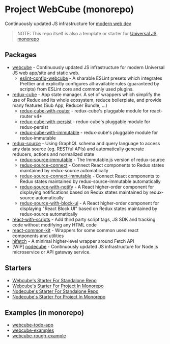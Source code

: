 
# Project WebCube (monorepo)

Continuously updated JS infrastructure for [modern web dev](https://github.com/dexteryy/spellbook-of-modern-webdev)

> NOTE: This repo itself is also a template or starter for [Universal JS monorepo](https://gist.github.com/dexteryy/1618d2398e0b24ee250535b7bc358342)

## Packages

* [webcube](./packages/webcube/) - Continuously updated JS infrastructure for modern Universal JS web app/site and static web.
    * [eslint-config-webcube](./packages/eslint-config-webcube/) - A sharable ESLint presets which integrates Prettier and explicitly configures all-available rules (guaranteed by scripts) from ESLint core and commonly used plugins.
* [redux-cube](./packages/redux-cube/) - App state manager. A set of wrappers which simplify the use of Redux and its whole ecosystem, reduce boilerplate, and provide many features (Sub App, Reducer Bundle, ...)
    * [redux-cube-with-router](./packages/redux-cube-with-router/) - redux-cube's pluggable module for react-router v4+
    * [redux-cube-with-persist](./packages/redux-cube-with-persist/) - redux-cube's pluggable module for redux-persist
    * [redux-cube-with-immutable](./packages/redux-cube-with-immutable/) - redux-cube's pluggable module for redux-immutable
* [redux-source](./packages/redux-source/) - Using GraphQL schema and query language to access any data source (eg. RESTful APIs) and automatically generate reducers, actions and normalized state
    * [redux-source-immutable](./packages/redux-source-immutable/) - The Immutable.js version of redux-source
    * [redux-source-connect](./packages/redux-source-connect/) - Connect React components to Redux states maintained by redux-source automatically
    * [redux-source-connect-immutable](./packages/redux-source-connect-immutable/) - Connect React components to Redux states maintained by redux-source-immutable automatically
    * [redux-source-with-notify](./packages/redux-source-with-notify/) - A React higher-order component for displaying notifications based on Redux states maintained by redux-source automatically
    * [redux-source-with-block-ui](./packages/redux-source-with-block-ui/) - A React higher-order component for displaying "React Block UI" based on Redux states maintained by redux-source automatically
* [react-with-scripts](./packages/react-with-scripts/) - Add third party script tags, JS SDK and tracking code without modifying any HTML code
* [react-common-kit](./packages/react-common-kit/) - Wrappers for some common used react components and utilities
* [hifetch](./packages/hifetch/) - A minimal higher-level wrapper around Fetch API
* [WIP] [nodecube](https://github.com/dexteryy/nodecube) - Continuously updated JS infrastructure for Node.js microservice or API gateway service.

## Starters

* [Webcube's Starter For Standalone Repo](./starters/webcube-app-as-standalone/)
* [Webcube's Starter For Project In Monorepo](./starters/webcube-app-in-monorepo/)
* [Nodecube's Starter For Standalone Repo](./starters/nodecube-service-as-standalone/)
* [Nodecube's Starter For Project In Monorepo](./starters/nodecube-service-in-monorepo/)

## Examples (in monorepo)

* [webcube-todo-app](../examples/webcube-todo-app)
* [webcube-examples](../examples/webcube-examples)
* [webcube-rough-example](../examples/webcube-rough-example)
